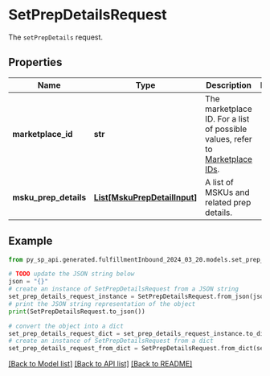 # SetPrepDetailsRequest

The `setPrepDetails` request.

## Properties

Name | Type | Description | Notes
------------ | ------------- | ------------- | -------------
**marketplace_id** | **str** | The marketplace ID. For a list of possible values, refer to [Marketplace IDs](https://developer-docs.amazon.com/sp-api/docs/marketplace-ids). | 
**msku_prep_details** | [**List[MskuPrepDetailInput]**](MskuPrepDetailInput.md) | A list of MSKUs and related prep details. | 

## Example

```python
from py_sp_api.generated.fulfillmentInbound_2024_03_20.models.set_prep_details_request import SetPrepDetailsRequest

# TODO update the JSON string below
json = "{}"
# create an instance of SetPrepDetailsRequest from a JSON string
set_prep_details_request_instance = SetPrepDetailsRequest.from_json(json)
# print the JSON string representation of the object
print(SetPrepDetailsRequest.to_json())

# convert the object into a dict
set_prep_details_request_dict = set_prep_details_request_instance.to_dict()
# create an instance of SetPrepDetailsRequest from a dict
set_prep_details_request_from_dict = SetPrepDetailsRequest.from_dict(set_prep_details_request_dict)
```
[[Back to Model list]](../README.md#documentation-for-models) [[Back to API list]](../README.md#documentation-for-api-endpoints) [[Back to README]](../README.md)


